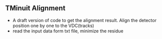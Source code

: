 ## TMinuit Alignment
* A draft version of code to get the alignment result. Align the detector position one by one to the VDC(tracks)
* read the input data form txt file, minimize the residue
